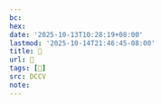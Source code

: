 ```yaml
---
bc:
hex:
date: '2025-10-13T10:28:19+08:00'
lastmod: '2025-10-14T21:46:45-08:00'
title: 􅥑
url: 􅥑
tags: [𤃴]
src: DCCV
note:
---
```

